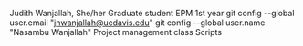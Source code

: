 Judith Wanjallah, 
She/her
Graduate student EPM 1st year
 git config --global user.email "jnwanjallah@ucdavis.edu"
  git config --global user.name "Nasambu Wanjallah"
  Project management class
Scripts  